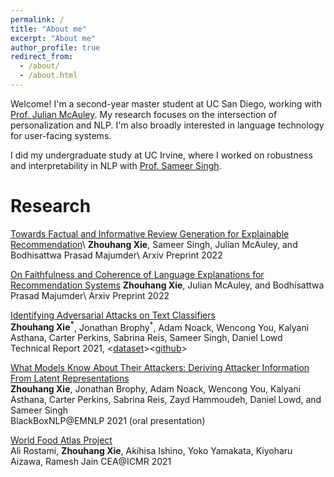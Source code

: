 ```yaml
---
permalink: /
title: "About me"
excerpt: "About me"
author_profile: true
redirect_from: 
  - /about/
  - /about.html
---
```


Welcome! I'm a second-year master student at UC San Diego, working with [Prof. Julian McAuley](https://cseweb.ucsd.edu/~jmcauley/). My research focuses on the intersection of personalization and NLP. I'm also broadly interested in language technology for user-facing systems.

I did my undergraduate study at UC Irvine, where I worked on robustness and interpretability in NLP with [Prof. Sameer Singh](https://sameersingh.org/). 



Research
======
[Towards Factual and Informative Review Generation for Explainable Recommendation]()\\
**Zhouhang Xie**, Sameer Singh, Julian McAuley, and Bodhisattwa Prasad Majumder\\
Arxiv Preprint 2022

[On Faithfulness and Coherence of Language Explanations for Recommendation Systems](https://arxiv.org/pdf/2209.05409.pdf)
**Zhouhang Xie**, Julian McAuley, and Bodhisattwa Prasad Majumder\\
Arxiv Preprint 2022

[Identifying Adversarial Attacks on Text Classifiers](https://arxiv.org/abs/2201.08555)  
**Zhouhang Xie<sup>\*</sup>**, Jonathan Brophy<sup>\*</sup>, Adam Noack, Wencong You, Kalyani Asthana, Carter Perkins, Sabrina Reis, Sameer Singh, Daniel Lowd  
Technical Report 2021, \<[dataset](https://react-nlp.github.io/tcab/)\>\<[github](https://github.com/REACT-NLP)\>

[What Models Know About Their Attackers: Deriving Attacker Information From Latent Representations](https://aclanthology.org/2021.blackboxnlp-1.6/)  
**Zhouhang Xie**, Jonathan Brophy, Adam Noack, Wencong You, Kalyani Asthana, Carter Perkins, Sabrina Reis, Zayd Hammoudeh, Daniel Lowd, and Sameer Singh  
BlackBoxNLP@EMNLP 2021 (oral presentation)

[World Food Atlas Project](https://dl.acm.org/doi/10.1145/3463947.3469235)   
Ali Rostami, **Zhouhang Xie**, Akihisa Ishino, Yoko Yamakata, Kiyoharu Aizawa, Ramesh Jain
CEA@ICMR 2021





